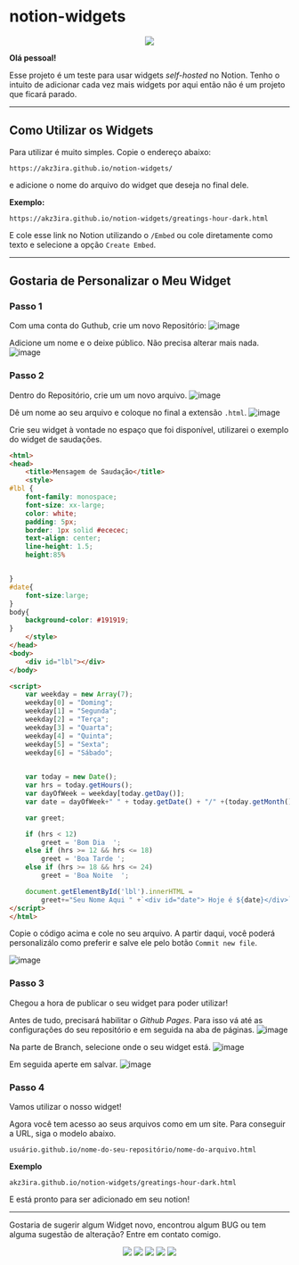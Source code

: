 # notion-widgets

<p align="center">
<img src="http://img.shields.io/static/v1?label=STATUS&message=EM%20DESENVOLVIMENTO&color=GREEN&style=for-the-badge"/>
</p>

**Olá pessoal!**

Esse projeto é um teste para usar widgets _self-hosted_ no Notion.
Tenho o intuito de adicionar cada vez mais widgets por aqui então não é um projeto que ficará parado.

---

## Como Utilizar os Widgets

Para utilizar é muito simples. Copie o endereço abaixo:

`https://akz3ira.github.io/notion-widgets/`

e adicione o nome do arquivo do widget que deseja no final dele.

**Exemplo:**

`https://akz3ira.github.io/notion-widgets/greatings-hour-dark.html`

E cole esse link no Notion utilizando o `/Embed` ou cole diretamente como texto e selecione a opção `Create Embed`.

---

## Gostaria de Personalizar o Meu Widget

### Passo 1

Com uma conta do Guthub, crie um novo Repositório:
![image](https://user-images.githubusercontent.com/97710656/207858627-deedbd11-b2d0-422e-a24e-d21e772fccf5.png)

Adicione um nome e o deixe público. Não precisa alterar mais nada.
![image](https://user-images.githubusercontent.com/97710656/207858807-f63911c6-cc7a-4a1e-a082-886cdde3bacb.png)

### Passo 2

Dentro do Repositório, crie um um novo arquivo.
![image](https://user-images.githubusercontent.com/97710656/207859469-9ec7cd7f-0876-4d8d-a1bf-9ee982bb0978.png)

Dê um nome ao seu arquivo e coloque no final a extensão `.html`.
![image](https://user-images.githubusercontent.com/97710656/207859681-6efb71f8-a7cd-4190-95a0-3349a7c54635.png)

Crie seu widget à vontade no espaço que foi disponível, utilizarei o exemplo do widget de saudações.

```html
<html> 
<head>
    <title>Mensagem de Saudação</title> 
    <style>
#lbl {
    font-family: monospace;
    font-size: xx-large;
    color: white;
    padding: 5px;
    border: 1px solid #ececec;
    text-align: center;
    line-height: 1.5;
    height:85%


}
#date{
    font-size:large;
}
body{
    background-color: #191919;
}
    </style>
</head>
<body>
    <div id="lbl"></div>
</body>

<script>
    var weekday = new Array(7);
    weekday[0] = "Doming";
    weekday[1] = "Segunda";
    weekday[2] = "Terça";
    weekday[3] = "Quarta";
    weekday[4] = "Quinta";
    weekday[5] = "Sexta";
    weekday[6] = "Sábado";

    
    var today = new Date();
    var hrs = today.getHours();
    var dayOfWeek = weekday[today.getDay()];
    var date = dayOfWeek+" " + today.getDate() + "/" +(today.getMonth()+1) +'/'+today.getFullYear()  ;

    var greet;

    if (hrs < 12)
        greet = 'Bom Dia  ';
    else if (hrs >= 12 && hrs <= 18)
        greet = 'Boa Tarde ';
    else if (hrs >= 18 && hrs <= 24)
        greet = 'Boa Noite  ';

    document.getElementById('lbl').innerHTML =
        greet+="Seu Nome Aqui " +`<div id="date"> Hoje é ${date}</div>`;
</script> 
</html>

```

Copie o código acima e cole no seu arquivo. A partir daqui, você poderá personalizálo como preferir e salve ele pelo botão `Commit new file`.

![image](https://user-images.githubusercontent.com/97710656/207860682-f953bd53-4946-4b9a-a6e0-b62c927a8ef3.png)

### Passo 3

Chegou a hora de publicar o seu widget para poder utilizar!

Antes de tudo, precisará habilitar o _Github Pages_. Para isso vá até as configurações do seu repositório e em seguida na aba de páginas.
![image](https://user-images.githubusercontent.com/97710656/207861599-1053c769-0e1a-4ca6-ae41-965a3971cbb4.png)

Na parte de Branch, selecione onde o seu widget está.
![image](https://user-images.githubusercontent.com/97710656/207861879-e5730139-b721-462c-8fdb-71965ce72721.png)

Em seguida aperte em salvar.
![image](https://user-images.githubusercontent.com/97710656/207861977-acf1120f-2fbe-4f77-b271-8f929889dc0a.png)

### Passo 4

Vamos utilizar o nosso widget!

Agora você tem acesso ao seus arquivos como em um site. Para conseguir a URL, siga o modelo abaixo.

`usuário.github.io/nome-do-seu-repositório/nome-do-arquivo.html`

**Exemplo**

`akz3ira.github.io/notion-widgets/greatings-hour-dark.html`

E está pronto para ser adicionado em seu notion!

---

Gostaria de sugerir algum Widget novo, encontrou algum BUG ou tem alguma sugestão de alteração? Entre em contato comigo.

<div align="center"> 
  <a href="https://instagram.com/af_designer1/" target="_blank"><img src="https://img.shields.io/badge/-Instagram-%23E4405F?style=for-the-badge&logo=instagram&logoColor=white" target="_blank"></a>
  <a href = "mailto:afdesigner1@hotmail.com"><img src="https://img.shields.io/badge/Microsoft_Outlook-0078D4?style=for-the-badge&logo=microsoft-outlook&logoColor=white" target="_blank"></a>
  <a href="https://www.linkedin.com/in/afdesigner1/" target="_blank"><img src="https://img.shields.io/badge/-LinkedIn-%230077B5?style=for-the-badge&logo=linkedin&logoColor=white" target="_blank"></a> 
  <a href="https://www.behance.net/antoniofernand66" target="_blank"><img src="https://img.shields.io/badge/-Behance-blue?style=for-the-badge&logo=behance&logoColor=white" target="_blank"></a> 
  <a href="https://twitter.com/AFDesigner1" target="_blank"><img src="https://img.shields.io/badge/Twitter-1DA1F2?style=for-the-badge&logo=twitter&logoColor=white" target="_blank"></a> 
 
</div>
